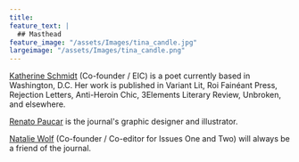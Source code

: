 ```yaml
---
title: 
feature_text: |
  ## Masthead
feature_image: "/assets/Images/tina_candle.jpg"
largeimage: "/assets/Images/tina_candle.png"
---
```


[Katherine Schmidt](https://ktschmdt.wordpress.com/creative-writing/) (Co-founder / EIC) is a poet currently based in Washington, D.C. Her work is published in Variant Lit, Roi Fainéant Press, Rejection Letters, Anti-Heroin Chic, 3Elements Literary Review, Unbroken, and elsewhere.

[Renato Paucar](https://www.renatopaucar.com/) is the journal's graphic designer and illustrator.

[Natalie Wolf](https://nwolfmeep.wixsite.com/nmwolf) (Co-founder / Co-editor for Issues One and Two) will always be a friend of the journal.


<!---is a writer and cat enthusiast from Kansas City. Her short fiction and poetry have appeared in Unbroken, Right Hand Pointing, Popshot Quarterly, I-70 Review, and Live Ideas. --->

<!---- Feb 11 2024 removed excerpt: "Masthead" from title>